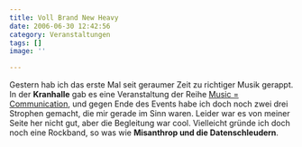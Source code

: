 ```yaml
---
title: Voll Brand New Heavy
date: 2006-06-30 12:42:56
category: Veranstaltungen
tags: []
image: ''

---
```


Gestern hab ich das erste Mal seit geraumer Zeit zu richtiger Musik gerappt. In der **Kranhalle** gab es eine Veranstaltung der Reihe [Music = Communication](http://muenchen.besserplanen.de/events/20060629_music_is_communication.html), und gegen Ende des Events habe ich doch noch zwei drei Strophen gemacht, die mir gerade im Sinn waren. Leider war es von meiner Seite her nicht gut, aber die Begleitung war cool. Vielleicht gründe ich doch noch eine Rockband, so was wie **Misanthrop und die Datenschleudern**.

